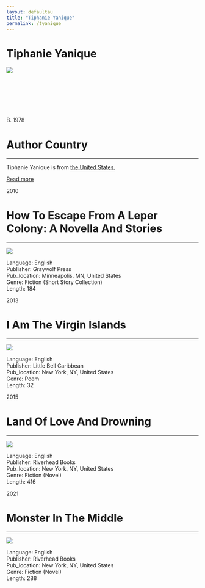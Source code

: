 ```yaml
---
layout: defaultau
title: "Tiphanie Yanique"
permalink: /tyanique
---
```

<!-- partial:index.partial.html -->
<div class="content">
     <h1>Tiphanie Yanique</h1>
    <div class="quote">
        <div><img src="https://encrypted-tbn2.gstatic.com/images?q=tbn:ANd9GcRJVqMaVNrmXU5ZtXKYzcqaxVYnOAXS-8vc9bZCuAv3_bogMeQy" class="logo"></div>
    </div>
    <div class="timeline">
        <div style="padding-bottom:100px;"></div>
        <div class="block">
             <div class="date right"><p class="right"> B. 1978 </p></div>
            <div class="dot"></div>
            <div class="left first">
            <div class="author_country">
                <h1>Author Country</h1><hr>
          <div class="aclocation">  <p>Tiphanie Yanique is from <a href="http://localhost:4000/62"> the United States.</a></p></div>
              <div class="acreadmore">  <a href="https://en.wikipedia.org/wiki/Tiphanie_Yanique" target="_blank">Read more</a></div>
            </div>
            </div>
        <div class="block">
            <div class="date left"><p class="left">2010</p></div>
            <div class="dot"></div>
            <div class="right">
                <h1>How To Escape From A Leper Colony: A Novella And Stories</h1><hr>
                <p><img src="https://m.media-amazon.com/images/I/41sqAc7h1VL._SX332_BO1,204,203,200_.jpg"></p>
                <p>
                Language: English<br/>
                Publisher: Graywolf Press<br/>
                Pub_location: Minneapolis, MN, United States<br/>
                Genre: Fiction (Short Story Collection)<br/>
                Length: 184<br/>                   </p>
            </div>
        </div>
       <div class="block">
            <div class="date left"><p class="left">2013</p></div>
            <div class="dot"></div>
            <div class="right">
                <h1>I Am The Virgin Islands</h1><hr>
                <p><img src="https://m.media-amazon.com/images/I/51t7wFB7-1L._SX372_BO1,204,203,200_.jpg"></p>
                <p>
                Language: English<br/>
                Publisher: Little Bell Caribbean<br/>
                Pub_location: New York, NY, United States<br/>
                Genre: Poem<br/>
                Length: 32<br/>                   </p>
            </div>
        </div>
       <div class="block">
            <div class="date left"><p class="left">2015</p></div>
            <div class="dot"></div>
            <div class="right">
                <h1>Land Of Love And Drowning</h1><hr>
                <p><img src="https://m.media-amazon.com/images/I/51n1FetqY7L._SX318_BO1,204,203,200_.jpg"></p>
                <p>
                Language: English<br/>
                Publisher: Riverhead Books<br/>
                Pub_location: New York, NY, United States<br/>
                Genre: Fiction (Novel)<br/>
                Length: 416<br/>                   </p>
            </div>
        </div>
       <div class="block">
            <div class="date left"><p class="left">2021</p></div>
            <div class="dot"></div>
            <div class="right">
                <h1>Monster In The Middle</h1><hr>
                <p><img src="https://m.media-amazon.com/images/I/41g+rivrFoL._SY344_BO1,204,203,200_.jpg"></p>
                <p>
                Language: English<br/>
                Publisher: Riverhead Books<br/>
                Pub_location: New York, NY, United States<br/>
                Genre: Fiction (Novel)<br/>
                Length: 288<br/>                   </p>
            </div>
        </div>
